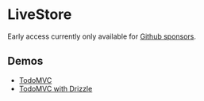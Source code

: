 # LiveStore

Early access currently only available for [Github sponsors](https://github.com/sponsors/schickling).

## Demos

- [TodoMVC](https://todomvc.livestore.dev/)
- [TodoMVC with Drizzle](https://todomvc-drizzle.livestore.dev/)
